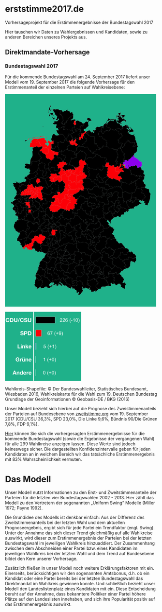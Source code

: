 # erststimme2017.de
Vorhersageprojekt für die Erstimmenergebnisse der Bundestagswahl 2017

Hier tauschen wir Daten zu Wahlergebnissen und Kandidaten, sowie zu anderen Bereichen unseres Projekts aus.

## Direktmandate-Vorhersage
### Bundestagswahl 2017

Für die kommende Bundestagswahl am 24. September 2017 liefert unser Modell vom 19. September 2017 die folgende Vorhersage für den Erstimmenanteil der einzelnen Parteien auf Wahlkreisebene:

![Preview render](https://github.com/cornelius-erfort/erststimme2017.de/blob/master/map_germany.png)

<img src="https://github.com/cornelius-erfort/erststimme2017.de/blob/master/seatsummary.png" width="50%">

Wahlkreis-Shapefile: © Der Bundeswahlleiter, Statistisches Bundesamt, Wiesbaden 2016,
Wahlkreiskarte für die Wahl zum 19. Deutschen Bundestag
Grundlage der Geoinformationen © Geobasis-DE / BKG (2016)

Unser Modell bezieht sich hierbei auf die Prognose des Zweistimmenanteils der Parteien auf Bundesebene von [zweitstimme.org](http://zweitstimme.org/20170918_2_blog.html) vom 19. September 2017 (CDU/CSU 36,3%, SPD 23,0%, Die Linke 9,6%, Bündnis 90/Die Grünen 7,8%, FDP 9,1%).

[Hier](http://galeriasdelsa.com/erststimme/#bundeslaender) können Sie sich die vorhergesagten Erstimmenergebnisse für die kommende Bundestagswahl (sowie die Ergebnisse der vergangenen Wahl) für alle 299 Wahlkreise anzeigen lassen. Diese Werte sind jedoch keineswegs sicher. Die dargestellten Konfidenzintervalle geben für jeden Kandidaten an in welchem Bereich wir das tatsächliche Erstimmenergebnis mit 83% Wahrscheinlichkeit vermuten.


# Das Modell
Unser Modell nutzt Informationen zu den Erst- und Zweitstimmenanteile der Parteien für die letzten vier Bundestagswahlen 2002 - 2013. Hier zählt das Modell zu den Vertretern der sogenannten „Uniform Swing“ Modelle (Miller 1972; Payne 1992). 

Die Grundidee des Modells ist denkbar einfach: Aus der Differenz des Zweitstimmenanteils bei der letzten Wahl und dem aktuellen Prognoseergebnis, ergibt sich für jede Partei ein Trendfaktor (engl. Swing). Unter der Annahme das sich dieser Trend gleichmäßig auf alle Wahlkreise auswirkt, wird dieser zum Erstimmenergebnis der Parteien bei der letzten Bundestagswahl im jeweiligen Wahlkreis hinzuaddiert. Der Zusammenhang zwischen dem Abschneiden einer Partei bzw. eines Kandidaten im jeweiligen Wahlkreis bei der letzten Wahl und dem Trend auf Bundesebene bildet den Kern unserer Vorhersage.

Zusätzlich fließen in unser Modell noch weitere Erklärungsfaktoren mit ein. Einerseits, berücksichtigen wir den sogenannten Amtsbonus, d.h. ob ein Kandidat oder eine Partei bereits bei der letzten Bundestagswahl das Direktmandat im Wahlkreis gewinnen konnte. Und schließlich bezieht unser Modell den Landeslistenplatz eines Kandidaten mit ein. Diese Entscheidung beruht auf der Annahme, dass bekanntere Politiker einer Partei höhere Plätze auf den Landeslisten innehaben, und sich ihre Popularität positiv auf das Erstimmenergebnis auswirkt.